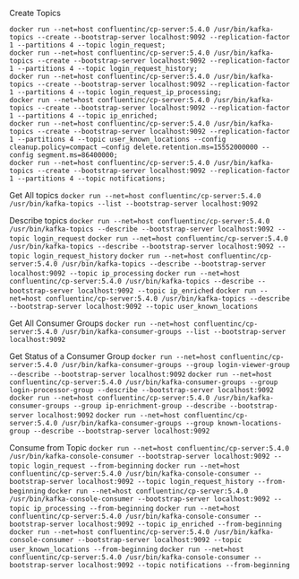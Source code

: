 Create Topics
```
docker run --net=host confluentinc/cp-server:5.4.0 /usr/bin/kafka-topics --create --bootstrap-server localhost:9092 --replication-factor 1 --partitions 4 --topic login_request;
docker run --net=host confluentinc/cp-server:5.4.0 /usr/bin/kafka-topics --create --bootstrap-server localhost:9092 --replication-factor 1 --partitions 4 --topic login_request_history;
docker run --net=host confluentinc/cp-server:5.4.0 /usr/bin/kafka-topics --create --bootstrap-server localhost:9092 --replication-factor 1 --partitions 4 --topic login_request_ip_processing;
docker run --net=host confluentinc/cp-server:5.4.0 /usr/bin/kafka-topics --create --bootstrap-server localhost:9092 --replication-factor 1 --partitions 4 --topic ip_enriched;
docker run --net=host confluentinc/cp-server:5.4.0 /usr/bin/kafka-topics --create --bootstrap-server localhost:9092 --replication-factor 1 --partitions 4 --topic user_known_locations --config cleanup.policy=compact —config delete.retention.ms=15552000000 --config segment.ms=86400000;
docker run --net=host confluentinc/cp-server:5.4.0 /usr/bin/kafka-topics --create --bootstrap-server localhost:9092 --replication-factor 1 --partitions 4 --topic notifications;
```

Get All topics
`docker run --net=host confluentinc/cp-server:5.4.0 /usr/bin/kafka-topics --list --bootstrap-server localhost:9092`

Describe topics
`docker run --net=host confluentinc/cp-server:5.4.0 /usr/bin/kafka-topics --describe --bootstrap-server localhost:9092 --topic login_request`
`docker run --net=host confluentinc/cp-server:5.4.0 /usr/bin/kafka-topics --describe --bootstrap-server localhost:9092 --topic login_request_history`
`docker run --net=host confluentinc/cp-server:5.4.0 /usr/bin/kafka-topics --describe --bootstrap-server localhost:9092 --topic ip_processing`
`docker run --net=host confluentinc/cp-server:5.4.0 /usr/bin/kafka-topics --describe --bootstrap-server localhost:9092 --topic ip_enriched`
`docker run --net=host confluentinc/cp-server:5.4.0 /usr/bin/kafka-topics --describe --bootstrap-server localhost:9092 --topic user_known_locations`

Get All Consumer Groups
`docker run --net=host confluentinc/cp-server:5.4.0 /usr/bin/kafka-consumer-groups --list --bootstrap-server localhost:9092`

Get Status of a Consumer Group
`docker run --net=host confluentinc/cp-server:5.4.0 /usr/bin/kafka-consumer-groups --group login-viewer-group --describe --bootstrap-server localhost:9092`
`docker run --net=host confluentinc/cp-server:5.4.0 /usr/bin/kafka-consumer-groups --group login-processor-group --describe --bootstrap-server localhost:9092`
`docker run --net=host confluentinc/cp-server:5.4.0 /usr/bin/kafka-consumer-groups --group ip-enrichment-group --describe --bootstrap-server localhost:9092`
`docker run --net=host confluentinc/cp-server:5.4.0 /usr/bin/kafka-consumer-groups --group known-locations-group --describe --bootstrap-server localhost:9092`

Consume from Topic
`docker run --net=host confluentinc/cp-server:5.4.0 /usr/bin/kafka-console-consumer --bootstrap-server localhost:9092 --topic login_request --from-beginning`
`docker run --net=host confluentinc/cp-server:5.4.0 /usr/bin/kafka-console-consumer --bootstrap-server localhost:9092 --topic login_request_history --from-beginning`
`docker run --net=host confluentinc/cp-server:5.4.0 /usr/bin/kafka-console-consumer --bootstrap-server localhost:9092 --topic ip_processing --from-beginning`
`docker run --net=host confluentinc/cp-server:5.4.0 /usr/bin/kafka-console-consumer --bootstrap-server localhost:9092 --topic ip_enriched --from-beginning`
`docker run --net=host confluentinc/cp-server:5.4.0 /usr/bin/kafka-console-consumer --bootstrap-server localhost:9092 --topic user_known_locations --from-beginning`
`docker run --net=host confluentinc/cp-server:5.4.0 /usr/bin/kafka-console-consumer --bootstrap-server localhost:9092 --topic notifications --from-beginning`